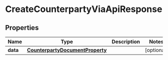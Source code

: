 

# CreateCounterpartyViaApiResponse


## Properties

| Name | Type | Description | Notes |
|------------ | ------------- | ------------- | -------------|
|**data** | [**CounterpartyDocumentProperty**](CounterpartyDocumentProperty.md) |  |  [optional] |




